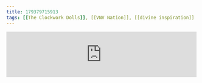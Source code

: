 ```yaml
---
title: 179379715913
tags: [[The Clockwork Dolls]], [[VNV Nation]], [[divine inspiration]]
---
```

<iframe allowtransparency="true" class="bandcamp_audio_player" frameborder="0" height="120" src="https://bandcamp.com/EmbeddedPlayer/size=medium/bgcol=ffffff/linkcol=0687f5/notracklist=true/transparent=true/track=3662821696/" width="500"></iframe>